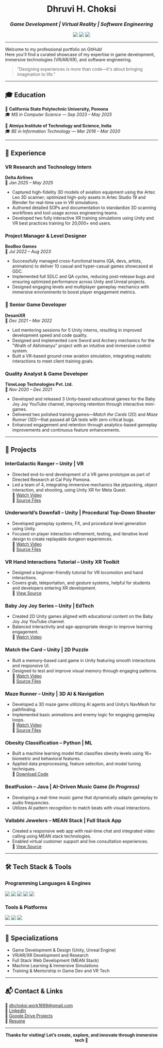 <!-- Game & VR Portfolio Intro -->
<h1 align="center">Dhruvi H. Choksi</h1>
<h3 align="center"><i>Game Development | Virtual Reality | Software Engineering</i></h3>

<p align="center">
  <img src="https://img.shields.io/badge/VR%20Development-Immersive-blueviolet?style=flat-square&logo=unity" />
  <img src="https://img.shields.io/badge/Game%20Design-Unity%20%26%20Unreal-informational?style=flat-square&logo=unrealengine" />
  <img src="https://img.shields.io/badge/Software%20Engineer-Multidisciplinary-critical?style=flat-square&logo=github" />
</p>

---

Welcome to my professional portfolio on GitHub!  
Here you'll find a curated showcase of my expertise in game development, immersive technologies (VR/AR/XR), and software engineering.

> "Designing experiences is more than code—it's about bringing imagination to life."

---

## 🎓 Education

📍 **California State Polytechnic University, Pomona**  
🎓 *MS in Computer Science* — *Sep 2023 – May 2025*

📍 **Atmiya Institute of Technology and Science, India**  
🎓 *BE in Information Technology* — *Mar 2016 – Mar 2020*

---

## 💼 Experience

### VR Research and Technology Intern  
**Delta Airlines**  
📆 *Jan 2025 – May 2025*

- Captured high-fidelity 3D models of aviation equipment using the Artec Leo 3D scanner; optimized high-poly assets in Artec Studio 19 and Blender for real-time use in VR simulations.
- Authored detailed SOPs and documentation to standardize 3D scanning workflows and tool usage across engineering teams.
- Developed two fully interactive XR training simulations using Unity and VR best practices training for 20,000+ end users.

### Project Manager & Level Designer  
**BooBoo Games**  
📆 *Jul 2022 – Aug 2023*

- Successfully managed cross-functional teams (QA, devs, artists, animators) to deliver 10 casual and hyper-casual games showcased at GDC.
- Implemented full SDLC and QA cycles, reducing post-release bugs and ensuring optimized performance across Unity and Unreal projects.
- Designed engaging levels and multiplayer gameplay mechanics with immersive environments to boost player engagement metrics.

### 🧪 Senior Game Developer  
**DesaniXR**  
📆 *Dec 2021 – Mar 2022*

- Led mentoring sessions for 5 Unity interns, resulting in improved development speed and code quality.
- Designed and implemented core Sword and Archery mechanics for the "Wrath of Abhimanyu" project with an intuitive and immersive control system.
- Built a VR-based ground crew aviation simulation, integrating realistic interactions to meet client training goals.

### Quality Analyst & Game Developer  
**TimeLoop Technologies Pvt. Ltd.**  
📆 *Nov 2020 – Dec 2021*

- Developed and released 3 Unity-based educational games for the Baby Joy Joy YouTube channel, improving retention through interactive mini-games.
- Delivered two polished training games—*Match the Cards* (2D) and *Maze Runner* (3D)—that passed all QA tests with zero critical bugs.
- Enhanced engagement and retention through analytics-based gameplay improvements and continuous feature enhancements.

---

## 🚀 Projects

### InterGalactic Ranger – Unity | VR
- Directed end-to-end development of a VR game prototype as part of Directed Research at Cal Poly Pomona.
- Led a team of 4, integrating immersive mechanics like jetpacking, object interaction, and shooting, using Unity XR for Meta Quest.  
🎥 [Watch Video](https://raw.githubusercontent.com/DHChoksi/Portfolio/main/Assets/IGR.mp4)  
📁 [Source Files](https://drive.google.com/file/d/your-file-id/view?usp=sharing)

### Underworld’s Downfall – Unity | Procedural Top-Down Shooter
- Developed gameplay systems, FX, and procedural level generation using Unity.
- Focused on player interaction refinement, testing, and iterative level design to create replayable dungeon experiences.  
🎥 [Watch Video](https://raw.githubusercontent.com/DHChoksi/Portfolio/main/Assets/under.mp4)  
📁 [Source Files](https://drive.google.com/file/d/1U7iosD7JtZHV6y5S5Jte_SgZIIF56ejO/view?usp=sharing)

### VR Hand Interactions Tutorial – Unity XR Toolkit
- Designed a beginner-friendly tutorial for VR locomotion and hand interactions.
- Covers grab, teleportation, and gesture systems, helpful for students and developers entering XR development.  
📁 [View Source](https://drive.google.com/file/d/1jdIg_npAIipSH_69mVPNWzrZVjQ_qk_h/view?usp=sharing)

### Baby Joy Joy Series – Unity | EdTech
- Created 2D Unity games aligned with educational content on the Baby Joy Joy YouTube channel.
- Balanced interactivity and age-appropriate design to improve learning engagement.  
🎥 [Watch Video](https://raw.githubusercontent.com/DHChoksi/Portfolio/main/Assets/Jack.mp4.mp4)

### Match the Card – Unity | 2D Puzzle
- Built a memory-based card game in Unity featuring smooth interactions and responsive UI.
- Designed to test and improve visual memory through engaging patterns.  
🎥 [Watch Video](https://raw.githubusercontent.com/DHChoksi/Portfolio/main/Assets/MatchCards.mp4)  
📁 [Source Files](https://drive.google.com/file/d/1CSPq5i6pDNOYil6LtDMSkRA9MJsvaidP/view?usp=sharing)

### Maze Runner – Unity | 3D AI & Navigation
- Developed a 3D maze game utilizing AI agents and Unity’s NavMesh for pathfinding.
- Implemented basic animations and enemy logic for engaging gameplay loops.  
🎥 [Watch Video](https://raw.githubusercontent.com/DHChoksi/Portfolio/main/Assets/MazeRunner1.mp4.mp4)  
📁 [Source Files](https://drive.google.com/file/d/1kLxz66_dLjPkyIyo-DkG7Vt__NA0ak2E/view?usp=sharing)

### Obesity Classification – Python | ML
- Built a machine learning model that classifies obesity levels using 16+ biometric and behavioral features.
- Applied data preprocessing, feature selection, and model tuning techniques.  
📁 [Download Code](https://github.com/DHChoksi/Portfolio/raw/main/Assets/ObeysityClassification-main.zip)

### BeatFusion – Java | AI-Driven Music Game *(In Progress)*
- Developing a real-time music game that dynamically adapts gameplay to audio frequencies.
- Utilizes AI pattern recognition to match beats with visual interactions.

### Vallabhi Jewelers – MEAN Stack | Full Stack App
- Created a responsive web app with real-time chat and integrated video calling using MEAN stack technologies.
- Enabled virtual customer support and live consultation experiences.  
📁 [View Source](https://drive.google.com/file/d/1mk20mi0vssU5rdc3f5SkQCWBS01sBB3g/view?usp=sharing)

---

## 🛠️ Tech Stack & Tools

### Programming Languages & Engines
<p>
  <img src="https://img.shields.io/badge/Unity_C%23-222C37?style=for-the-badge&logo=unity&logoColor=white"/>
  <img src="https://img.shields.io/badge/Unreal_Engine-313131?style=for-the-badge&logo=unrealengine&logoColor=white"/>
  <img src="https://img.shields.io/badge/C/C++-00599C?style=for-the-badge&logo=c&logoColor=white"/>
  <img src="https://img.shields.io/badge/JavaScript-F7DF1E?style=for-the-badge&logo=javascript&logoColor=black"/>
  <img src="https://img.shields.io/badge/Python-FFD43B?style=for-the-badge&logo=python&logoColor=black"/>
</p>

### Tools & Platforms
<p>
  <img src="https://img.shields.io/badge/Blender-F5792A?style=for-the-badge&logo=blender&logoColor=white"/>
  <img src="https://img.shields.io/badge/Artec_Leo_3D_Scanner-blue?style=for-the-badge&logo=googlechrome&logoColor=white"/>
  <img src="https://img.shields.io/badge/Artec_Studio_19-blueviolet?style=for-the-badge&logo=visualstudiocode&logoColor=white"/>
</p>

---

## 🧩 Specializations

- Game Development & Design (Unity, Unreal Engine)  
- VR/AR/XR Development and Research  
- Full Stack Web Development (MEAN Stack)  
- Machine Learning & Immersive Simulations  
- Training & Mentorship in Game Dev and VR Tech  

---

## 📬 Contact & Links

📧 [dhchoksi.work1699@gmail.com](mailto:dhchoksi.work1699@gmail.com)  
🔗 [LinkedIn](https://www.linkedin.com/in/dhchoksi)  
📁 [Google Drive Projects](https://drive.google.com/drive/folders/1msM910t1FX0q2dbO-GChQ9i07t6dP5x0?usp=sharing)  
📄 [Resume](https://docs.google.com/document/d/13ItqFxINlQOiV6aQvgIGoNowjPDco8CaT5hn3Okpz9g/edit?usp=sharing)

---

<p align="center">
  <b>Thanks for visiting! Let’s create, explore, and innovate through immersive tech 🚀</b>
</p>
